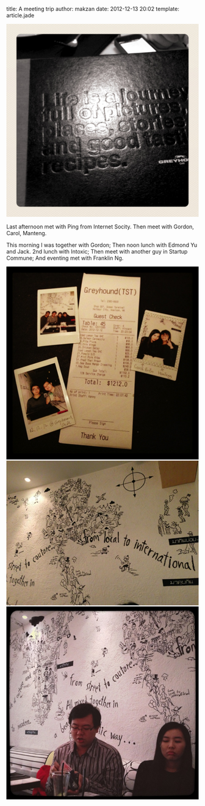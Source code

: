 title: A meeting trip 
author: makzan
date: 2012-12-13 20:02
template: article.jade


![image](img_3239.jpg)

Last afternoon met with Ping from Internet Socity. Then meet with Gordon, Carol, Manteng.

This morning I was together with Gordon; Then noon lunch with Edmond Yu and Jack. 2nd lunch with Intoxic; Then meet with another guy in Startup Commune; And eventing met with Franklin Ng.

![2012.12.12 $1212](img_4157.jpg)
![image](img_6617.jpg)
![image](img_1676.jpg)
